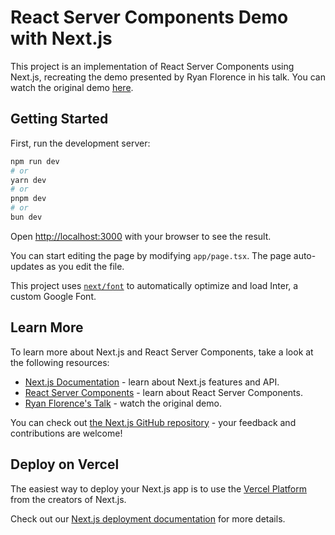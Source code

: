 # React Server Components Demo with Next.js

This project is an implementation of React Server Components using Next.js, recreating the demo presented by Ryan Florence in his talk. You can watch the original demo [here](https://youtu.be/1g5ruM-16_Y?t=7603).

## Getting Started

First, run the development server:

```bash
npm run dev
# or
yarn dev
# or
pnpm dev
# or
bun dev
```

Open [http://localhost:3000](http://localhost:3000) with your browser to see the result.

You can start editing the page by modifying `app/page.tsx`. The page auto-updates as you edit the file.

This project uses [`next/font`](https://nextjs.org/docs/basic-features/font-optimization) to automatically optimize and load Inter, a custom Google Font.

## Learn More

To learn more about Next.js and React Server Components, take a look at the following resources:

- [Next.js Documentation](https://nextjs.org/docs) - learn about Next.js features and API.
- [React Server Components](https://reactjs.org/docs/react-api.html#reactservercomponent) - learn about React Server Components.
- [Ryan Florence's Talk](https://youtu.be/1g5ruM-16_Y?t=7603) - watch the original demo.

You can check out [the Next.js GitHub repository](https://github.com/vercel/next.js/) - your feedback and contributions are welcome!

## Deploy on Vercel

The easiest way to deploy your Next.js app is to use the [Vercel Platform](https://vercel.com/new?utm_medium=default-template&filter=next.js&utm_source=create-next-app&utm_campaign=create-next-app-readme) from the creators of Next.js.

Check out our [Next.js deployment documentation](https://nextjs.org/docs/deployment) for more details.